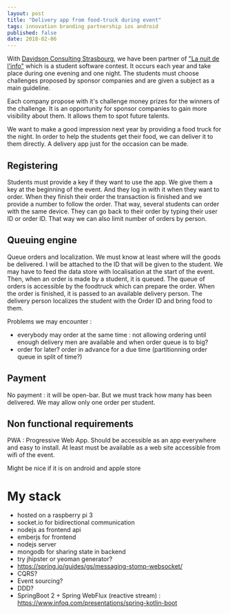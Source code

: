 ```yaml
---
layout: post
title: "Delivery app from food-truck during event"
tags: innovation branding partnership ios android
published: false
date: 2018-02-06
---
```


With [Davidson Consulting Strasbourg](https://www.davidson.fr/), we have been partner 
of ["La nuit de l'info"](https://www.nuitdelinfo.com/) which is a student software contest. It occurs each year and take place
during one evening and one night. The students must choose challenges proposed by sponsor companies and are given a
subject as a main guideline.

Each company propose with it's challenge money prizes for the winners of the challenge. It is an opportunity for 
sponsor companies to gain more visibility about them. It allows them to spot future talents.

We want to make a good impression next year by providing a food truck for the night. In order to help the students 
get their food, we can deliver it to them directly. A delivery app just for the occasion can be made.

## Registering

Students must provide a key if they want to use the app. We give them a key at the beginning of the event. And 
they log in with it when they want to order. When they finish their order the transaction is finished and we provide a number to follow the 
order. That way, several students can order with the same device. They can go back to their order by typing their user ID or order ID.
That way we can also limit number of orders by person.

## Queuing engine

Queue orders and localization.
We must know at least where will the goods be delivered. I will be attached to the ID that will be given to the student.
We may have to feed the data store with localisation at the start of the event.
Then, when an order is made by a student, it is queued. The queue of orders is accessible by the foodtruck which can prepare the order. When the order is finished, it is passed to an available delivery person. The delivery person localizes the student with the Order ID and bring food to them.

Problems we may encounter : 
- everybody may order at the same time : not allowing ordering until enough delivery men are available and when order queue is to big?
- order for later? order in advance for a due time (partitionning order queue in split of time?)

## Payment

No payment : it will be open-bar. But we must track how many has been delivered. We may allow only one order per student.

## Non functional requirements

PWA : Progressive Web App. Should be accessible as an app everywhere and easy to install.
At least must be available as a web site accessible from wifi of the event.

Might be nice if it is on android and apple store

# My stack

- hosted on a raspberry pi 3
- socket.io for bidirectional communication
- nodejs as frontend api
- emberjs for frontend
- nodejs server
- mongodb for sharing state in backend
- try jhipster or yeoman generator?
- https://spring.io/guides/gs/messaging-stomp-websocket/
- CQRS?
- Event sourcing?
- DDD?
- SpringBoot 2 + Spring WebFlux (reactive stream) : https://www.infoq.com/presentations/spring-kotlin-boot


